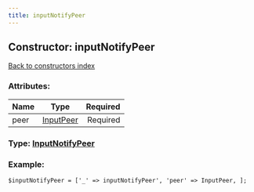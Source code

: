 ```yaml
---
title: inputNotifyPeer
---
```

## Constructor: inputNotifyPeer  
[Back to constructors index](index.md)



### Attributes:

| Name     |    Type       | Required |
|----------|:-------------:|---------:|
|peer|[InputPeer](../types/InputPeer.md) | Required|



### Type: [InputNotifyPeer](../types/InputNotifyPeer.md)


### Example:

```
$inputNotifyPeer = ['_' => inputNotifyPeer', 'peer' => InputPeer, ];
```